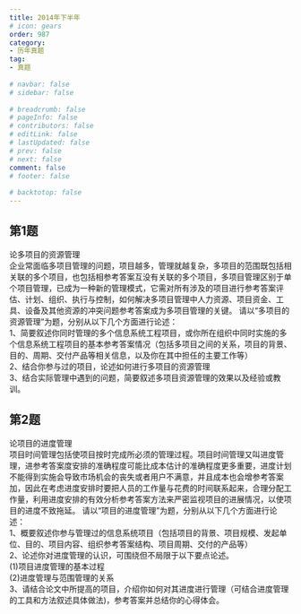 ```yaml
---  
title: 2014年下半年  
# icon: gears  
order: 987  
category:  
- 历年真题  
tag:  
- 真题  
  
# navbar: false  
# sidebar: false  
  
# breadcrumb: false  
# pageInfo: false  
# contributors: false  
# editLink: false  
# lastUpdated: false  
# prev: false  
# next: false  
comment: false  
# footer: false  
  
# backtotop: false  
---  
```

## 第1题 ##

论多项目的资源管理  
企业常面临多项目管理的问题，项目越多，管理就越复杂，多项目的范围既包括相关联的多个项目，也包括相参考答案互没有关联的多个项目，多项目管理区别于单个项目管理，已成为一种新的管理模式，它需对所有涉及的项目进行参考答案评估、计划、组织、执行与控制，如何解决多项目管理中人力资源、项目资金、工具、设备及其他资源的冲突问题参考答案成为多项目管理的关键。 请以“多项目的资源管理”为题，分别从以下几个方面进行论述：  
1、简要叙述你同时管理的多个信息系统工程项目，或你所在组织中同时实施的多个信息系统工程项目的基本参考答案情况（包括多项目之间的关系，项目的背景、目的、周期、交付产品等相关信息，以及你在其中担任的主要工作等）  
2、结合你参与过的项目，论述如何进行多项目的资源管理  
3、结合实际管理中遇到的问题，简要叙述多项目资源管理的效果以及经验或教训。  


## 第2题 ##

论项目的进度管理  
项目时间管理包括使项目按时完成所必须的管理过程。项目时间管理又叫进度管理，进参考答案度安排的准确程度可能比成本估计的准确程度更多重要，进度计划不能得到实施会导致市场机会的丧失或者用户不满意，并且成本也会增参考答案加，因此在考虑进度安排时要把人员的工作量与花费的时间联系起来，合理分配工作量，利用进度安排的有效分析参考答案方法来严密监视项目的进展情况，以使项目的进度不致拖延。 请以“项目的进度管理”为题，分别从以下几个方面进行论述：  
1、概要叙述你参与管理过的信息系统项目（包括项目的背景、项目规模、发起单位、目的、项目内容、组织参考答案结构、项目周期、交付的产品等）  
2、论述你对进度管理的认识，可围绕但不局限于以下要点论述。  
(1)项目进度管理的基本过程  
(2)进度管理与范围管理的关系  
3、请结合论文中所提高的项目，介绍你如何对其进度进行管理（可结合进度管理的工具和方法叙述具体做法)，参考答案并总结你的心得体会。  

